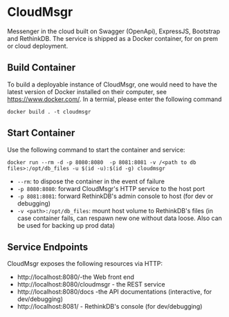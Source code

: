 # CloudMsgr
Messenger in the cloud built on Swagger (OpenApi), ExpressJS, Bootstrap and RethinkDB. The service is shipped as a Docker container, for on prem or cloud deployment.

## Build Container
To build a deployable instance of CloudMsgr, one would need to have the latest version of Docker installed on their computer, see https://www.docker.com/. In a termial, please enter the following command
```
docker build . -t cloudmsgr
```

## Start Container
Use the following command to start the container and service:
```
docker run --rm -d -p 8080:8080  -p 8081:8081 -v /<path to db files>:/opt/db_files -u $(id -u):$(id -g) cloudmsgr
```
- `--rm`: to dispose the container in the event of failure
- `-p 8080:8080`: forward CloudMsgr's HTTP service to the host port
- `-p 8081:8081`: forward RethinkDB's admin console to host (for dev or debugging)
- `-v <path>:/opt/db_files`: mount host volume to RethinkDB's files (in case container fails, can respawn new one without data loose. Also can be used for backing up prod data)

## Service Endpoints
CloudMsgr exposes the following resources via HTTP:
- http://localhost:8080/-the Web front end
- http://localhost:8080/cloudmsgr - the REST service
- http://localhost:8080/docs -the API documentations (interactive, for dev/debugging)
- http://localhost:8081/ - RethinkDB's console (for dev/debugging)
